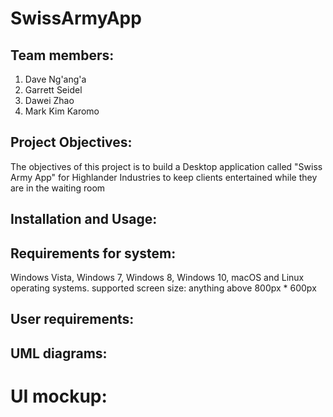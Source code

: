 # SwissArmyApp

## Team members:

  1. Dave	Ng'ang'a <br />
  2. Garrett	Seidel <br />
  3. Dawei	Zhao <br />
  4. Mark Kim	Karomo <br />

## Project Objectives:
The objectives of this project is to build a Desktop application called "Swiss Army App" for Highlander Industries to keep clients entertained while they are in the waiting room 

## Installation and Usage:

## Requirements for system:
Windows Vista, Windows 7, Windows 8, Windows 10, macOS and Linux operating systems. 
supported screen size: anything above 800px * 600px

## User requirements:

## UML diagrams:

# UI mockup:

